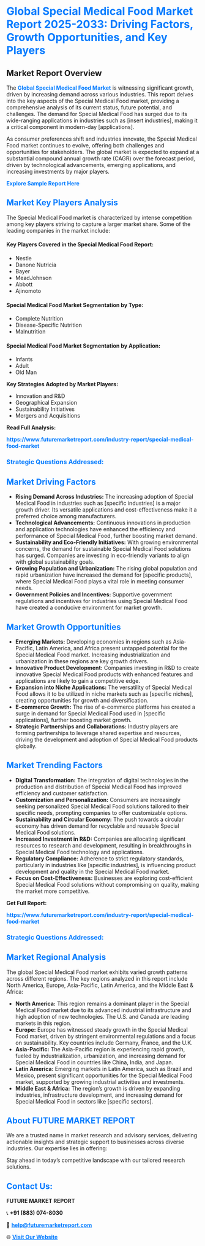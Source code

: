 <h1 style="color: #007BFF;">Global Special Medical Food Market Report 2025-2033: Driving Factors, Growth Opportunities, and Key Players</h1>

<section id="overview">
<h2>Market Report Overview</h2>
<p>The <a href="https://www.futuremarketreport.com/industry-report/special-medical-food-market" style="color: #007BFF; text-decoration: none;"><strong>Global Special Medical Food Market</strong></a> is witnessing significant growth, driven by increasing demand across various industries. This report delves into the key aspects of the Special Medical Food market, providing a comprehensive analysis of its current status, future potential, and challenges. The demand for Special Medical Food has surged due to its wide-ranging applications in industries such as [insert industries], making it a critical component in modern-day [applications].</p>
<p>As consumer preferences shift and industries innovate, the Special Medical Food market continues to evolve, offering both challenges and opportunities for stakeholders. The global market is expected to expand at a substantial compound annual growth rate (CAGR) over the forecast period, driven by technological advancements, emerging applications, and increasing investments by major players.</p>
</section>

<section id="overview">
<p><a href="https://www.futuremarketreport.com/request-sample/reportId=26072" style="color: #007BFF; text-decoration: none;"><strong>Explore Sample Report Here</strong></a></p>
</section>

<section id="key-players">
<h2 style="color: #007BFF;">Market Key Players Analysis</h2>
<p>The Special Medical Food market is characterized by intense competition among key players striving to capture a larger market share. Some of the leading companies in the market include:</p>
<h4>Key Players Covered in the Special Medical Food Report:</h4>
<ul><li>Nestle</li><li>Danone Nutricia</li><li>Bayer</li><li>MeadJohnson</li><li>Abbott</li><li>Ajinomoto</li></ul>
<h4>Special Medical Food Market Segmentation by Type:</h4>
<ul><li>Complete Nutrition</li><li>Disease-Specific Nutrition</li><li>Malnutrition</li></ul>

<h4>Special Medical Food Market Segmentation by Application:</h4>
<ul><li>Infants</li><li>Adult</li><li>Old Man</li></ul>
<p><strong>Key Strategies Adopted by Market Players:</strong></p>
<ul>
<li>Innovation and R&D</li>
<li>Geographical Expansion</li>
<li>Sustainability Initiatives</li>
<li>Mergers and Acquisitions</li>
</ul>
</section>

<section>
<p><strong>Read Full Analysis: </strong></p><a href="https://www.futuremarketreport.com/industry-report/special-medical-food-market" style="color: #007BFF; text-decoration: none;"><strong>https://www.futuremarketreport.com/industry-report/special-medical-food-market</strong></a>
<h3 style="color: #007BFF;">Strategic Questions Addressed:</h3>
</section>

<section id="driving-factors">
<h2 style="color: #007BFF;">Market Driving Factors</h2>
<ul>
<li><strong>Rising Demand Across Industries:</strong> The increasing adoption of Special Medical Food in industries such as [specific industries] is a major growth driver. Its versatile applications and cost-effectiveness make it a preferred choice among manufacturers.</li>
<li><strong>Technological Advancements:</strong> Continuous innovations in production and application technologies have enhanced the efficiency and performance of Special Medical Food, further boosting market demand.</li>
<li><strong>Sustainability and Eco-Friendly Initiatives:</strong> With growing environmental concerns, the demand for sustainable Special Medical Food solutions has surged. Companies are investing in eco-friendly variants to align with global sustainability goals.</li>
<li><strong>Growing Population and Urbanization:</strong> The rising global population and rapid urbanization have increased the demand for [specific products], where Special Medical Food plays a vital role in meeting consumer needs.</li>
<li><strong>Government Policies and Incentives:</strong> Supportive government regulations and incentives for industries using Special Medical Food have created a conducive environment for market growth.</li>
</ul>
</section>

<section id="growth-opportunities">
<h2 style="color: #007BFF;">Market Growth Opportunities</h2>
<ul>
<li><strong>Emerging Markets:</strong> Developing economies in regions such as Asia-Pacific, Latin America, and Africa present untapped potential for the Special Medical Food market. Increasing industrialization and urbanization in these regions are key growth drivers.</li>
<li><strong>Innovative Product Development:</strong> Companies investing in R&D to create innovative Special Medical Food products with enhanced features and applications are likely to gain a competitive edge.</li>
<li><strong>Expansion into Niche Applications:</strong> The versatility of Special Medical Food allows it to be utilized in niche markets such as [specific niches], creating opportunities for growth and diversification.</li>
<li><strong>E-commerce Growth:</strong> The rise of e-commerce platforms has created a surge in demand for Special Medical Food used in [specific applications], further boosting market growth.</li>
<li><strong>Strategic Partnerships and Collaborations:</strong> Industry players are forming partnerships to leverage shared expertise and resources, driving the development and adoption of Special Medical Food products globally.</li>
</ul>
</section>

<section id="trending-factors">
<h2 style="color: #007BFF;">Market Trending Factors</h2>
<ul>
<li><strong>Digital Transformation:</strong> The integration of digital technologies in the production and distribution of Special Medical Food has improved efficiency and customer satisfaction.</li>
<li><strong>Customization and Personalization:</strong> Consumers are increasingly seeking personalized Special Medical Food solutions tailored to their specific needs, prompting companies to offer customizable options.</li>
<li><strong>Sustainability and Circular Economy:</strong> The push towards a circular economy has driven demand for recyclable and reusable Special Medical Food solutions.</li>
<li><strong>Increased Investment in R&D:</strong> Companies are allocating significant resources to research and development, resulting in breakthroughs in Special Medical Food technology and applications.</li>
<li><strong>Regulatory Compliance:</strong> Adherence to strict regulatory standards, particularly in industries like [specific industries], is influencing product development and quality in the Special Medical Food market.</li>
<li><strong>Focus on Cost-Effectiveness:</strong> Businesses are exploring cost-efficient Special Medical Food solutions without compromising on quality, making the market more competitive.</li>
</ul>
</section>

<section>
<p><strong>Get Full Report: </strong></p><a href="https://www.futuremarketreport.com/industry-report/special-medical-food-market" style="color: #007BFF; text-decoration: none;"><strong>https://www.futuremarketreport.com/industry-report/special-medical-food-market</strong></a>
<h3 style="color: #007BFF;">Strategic Questions Addressed:</h3>
</section>


<section id="regional-analysis">
<h2 style="color: #007BFF;">Market Regional Analysis</h2>
<p>The global Special Medical Food market exhibits varied growth patterns across different regions. The key regions analyzed in this report include North America, Europe, Asia-Pacific, Latin America, and the Middle East & Africa:</p>
<ul>
<li><strong>North America:</strong> This region remains a dominant player in the Special Medical Food market due to its advanced industrial infrastructure and high adoption of new technologies. The U.S. and Canada are leading markets in this region.</li>
<li><strong>Europe:</strong> Europe has witnessed steady growth in the Special Medical Food market, driven by stringent environmental regulations and a focus on sustainability. Key countries include Germany, France, and the U.K.</li>
<li><strong>Asia-Pacific:</strong> The Asia-Pacific region is experiencing rapid growth, fueled by industrialization, urbanization, and increasing demand for Special Medical Food in countries like China, India, and Japan.</li>
<li><strong>Latin America:</strong> Emerging markets in Latin America, such as Brazil and Mexico, present significant opportunities for the Special Medical Food market, supported by growing industrial activities and investments.</li>
<li><strong>Middle East & Africa:</strong> The region’s growth is driven by expanding industries, infrastructure development, and increasing demand for Special Medical Food in sectors like [specific sectors].</li>
</ul>
</section>

<footer>
<h2 style="color: #007BFF;">About FUTURE MARKET REPORT</h2>
<p>We are a trusted name in market research and advisory services, delivering actionable insights and strategic support to businesses across diverse industries. Our expertise lies in offering:</p>

<p>Stay ahead in today’s competitive landscape with our tailored research solutions.</p>

<h2 style="color: #007BFF;">Contact Us:</h2>
<p><strong>FUTURE MARKET REPORT</strong></p>
<p>📞 <strong>+91 (883) 074-8030</strong></p>
<p>📧 <strong><a href="mailto:help@futuremarketreport.com" style="color: #007BFF;">help@futuremarketreport.com</a></strong></p>
<p>🌐 <strong><a href="https://www.futuremarketreport.com/" style="color: #007BFF;">Visit Our Website</a></strong></p>
</footer>